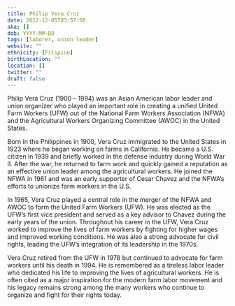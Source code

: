 ```yaml
---
title: Philip Vera Cruz
date: 2022-12-05T03:57:50
aka: []
dob: YYYY-MM-DD
tags: [laborer, union leader]
website: ""
ethnicity: [Filipino]
birthLocation: ""
location: []
twitter: ""
draft: false
---
```


Philip Vera Cruz (1900 – 1994) was an Asian American labor leader and union organizer who played an important role in creating a unified United Farm Workers (UFW) out of the National Farm Workers Association (NFWA) and the Agricultural Workers Organizing Committee (AWOC) in the United States.

Born in the Philippines in 1900, Vera Cruz immigrated to the United States in 1923 where he began working on farms in California. He became a U.S. citizen in 1939 and briefly worked in the defense industry during World War II. After the war, he returned to farm work and quickly gained a reputation as an effective union leader among the agricultural workers. He joined the NFWA in 1961 and was an early supporter of Cesar Chavez and the NFWA’s efforts to unionize farm workers in the U.S.

In 1965, Vera Cruz played a central role in the merger of the NFWA and AWOC to form the United Farm Workers (UFW). He was elected as the UFW’s first vice president and served as a key advisor to Chavez during the early years of the union. Throughout his career in the UFW, Vera Cruz worked to improve the lives of farm workers by fighting for higher wages and improved working conditions. He was also a strong advocate for civil rights, leading the UFW’s integration of its leadership in the 1970s.

Vera Cruz retired from the UFW in 1978 but continued to advocate for farm workers until his death in 1994. He is remembered as a tireless labor leader who dedicated his life to improving the lives of agricultural workers. He is often cited as a major inspiration for the modern farm labor movement and his legacy remains strong among the many workers who continue to organize and fight for their rights today.